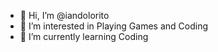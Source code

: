 - 👋 Hi, I’m @iandolorito
- 👀 I’m interested in Playing Games and Coding
- 🌱 I’m currently learning Coding

